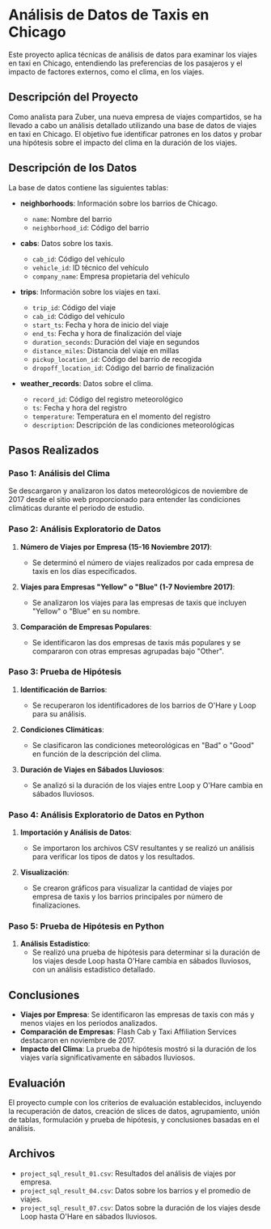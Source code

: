 # Análisis de Datos de Taxis en Chicago

Este proyecto aplica técnicas de análisis de datos para examinar los viajes en taxi en Chicago, entendiendo las preferencias de los pasajeros y el impacto de factores externos, como el clima, en los viajes.

## Descripción del Proyecto

Como analista para Zuber, una nueva empresa de viajes compartidos, se ha llevado a cabo un análisis detallado utilizando una base de datos de viajes en taxi en Chicago. El objetivo fue identificar patrones en los datos y probar una hipótesis sobre el impacto del clima en la duración de los viajes.

## Descripción de los Datos

La base de datos contiene las siguientes tablas:

- **neighborhoods**: Información sobre los barrios de Chicago.
  - `name`: Nombre del barrio
  - `neighborhood_id`: Código del barrio

- **cabs**: Datos sobre los taxis.
  - `cab_id`: Código del vehículo
  - `vehicle_id`: ID técnico del vehículo
  - `company_name`: Empresa propietaria del vehículo

- **trips**: Información sobre los viajes en taxi.
  - `trip_id`: Código del viaje
  - `cab_id`: Código del vehículo
  - `start_ts`: Fecha y hora de inicio del viaje
  - `end_ts`: Fecha y hora de finalización del viaje
  - `duration_seconds`: Duración del viaje en segundos
  - `distance_miles`: Distancia del viaje en millas
  - `pickup_location_id`: Código del barrio de recogida
  - `dropoff_location_id`: Código del barrio de finalización

- **weather_records**: Datos sobre el clima.
  - `record_id`: Código del registro meteorológico
  - `ts`: Fecha y hora del registro
  - `temperature`: Temperatura en el momento del registro
  - `description`: Descripción de las condiciones meteorológicas

## Pasos Realizados

### Paso 1: Análisis del Clima

Se descargaron y analizaron los datos meteorológicos de noviembre de 2017 desde el sitio web proporcionado para entender las condiciones climáticas durante el periodo de estudio.

### Paso 2: Análisis Exploratorio de Datos

1. **Número de Viajes por Empresa (15-16 Noviembre 2017)**:
   - Se determinó el número de viajes realizados por cada empresa de taxis en los días especificados.

2. **Viajes para Empresas "Yellow" o "Blue" (1-7 Noviembre 2017)**:
   - Se analizaron los viajes para las empresas de taxis que incluyen "Yellow" o "Blue" en su nombre.

3. **Comparación de Empresas Populares**:
   - Se identificaron las dos empresas de taxis más populares y se compararon con otras empresas agrupadas bajo "Other".

### Paso 3: Prueba de Hipótesis

1. **Identificación de Barrios**:
   - Se recuperaron los identificadores de los barrios de O'Hare y Loop para su análisis.

2. **Condiciones Climáticas**:
   - Se clasificaron las condiciones meteorológicas en "Bad" o "Good" en función de la descripción del clima.

3. **Duración de Viajes en Sábados Lluviosos**:
   - Se analizó si la duración de los viajes entre Loop y O'Hare cambia en sábados lluviosos.

### Paso 4: Análisis Exploratorio de Datos en Python

1. **Importación y Análisis de Datos**:
   - Se importaron los archivos CSV resultantes y se realizó un análisis para verificar los tipos de datos y los resultados.

2. **Visualización**:
   - Se crearon gráficos para visualizar la cantidad de viajes por empresa de taxis y los barrios principales por número de finalizaciones.

### Paso 5: Prueba de Hipótesis en Python

1. **Análisis Estadístico**:
   - Se realizó una prueba de hipótesis para determinar si la duración de los viajes desde Loop hasta O'Hare cambia en sábados lluviosos, con un análisis estadístico detallado.

## Conclusiones

- **Viajes por Empresa**: Se identificaron las empresas de taxis con más y menos viajes en los periodos analizados.
- **Comparación de Empresas**: Flash Cab y Taxi Affiliation Services destacaron en noviembre de 2017.
- **Impacto del Clima**: La prueba de hipótesis mostró si la duración de los viajes varía significativamente en sábados lluviosos.

## Evaluación

El proyecto cumple con los criterios de evaluación establecidos, incluyendo la recuperación de datos, creación de slices de datos, agrupamiento, unión de tablas, formulación y prueba de hipótesis, y conclusiones basadas en el análisis.

## Archivos

- `project_sql_result_01.csv`: Resultados del análisis de viajes por empresa.
- `project_sql_result_04.csv`: Datos sobre los barrios y el promedio de viajes.
- `project_sql_result_07.csv`: Datos sobre la duración de los viajes desde Loop hasta O'Hare en sábados lluviosos.


